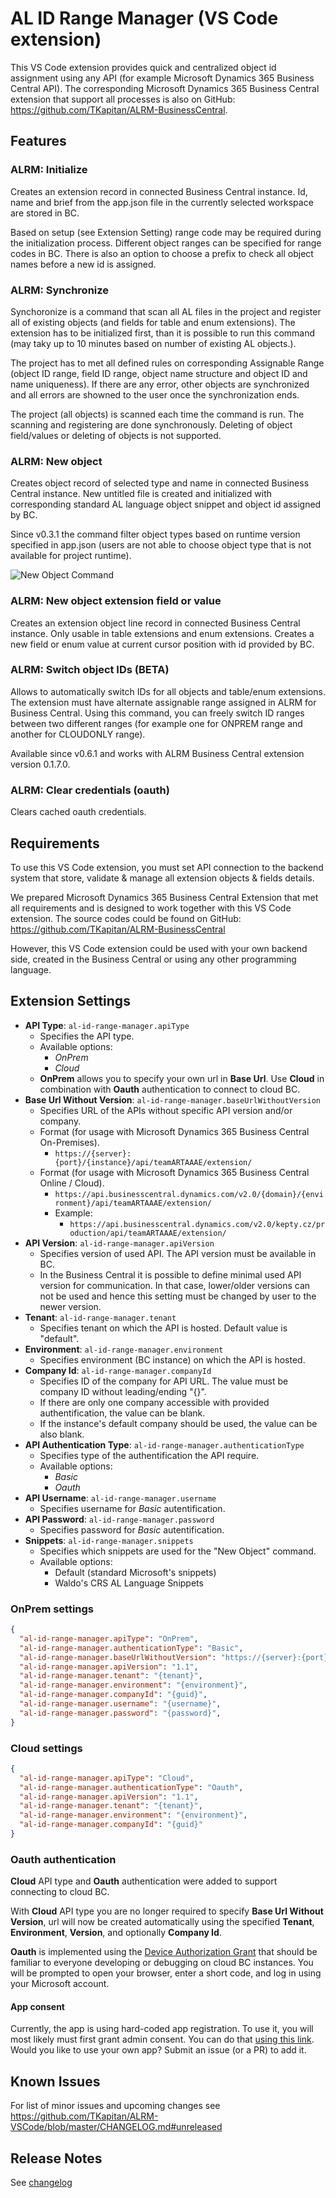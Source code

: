 # AL ID Range Manager (VS Code extension)

This VS Code extension provides quick and centralized object id assignment using any API (for example Microsoft Dynamics 365 Business Central API). The corresponding Microsoft Dynamics 365 Business Central extension that support all processes is also on GitHub: <https://github.com/TKapitan/ALRM-BusinessCentral>.

## Features

### ALRM: Initialize

Creates an extension record in connected Business Central instance. Id, name and brief from the app.json file in the currently selected workspace are stored in BC.

Based on setup (see Extension Setting) range code may be required during the initialization process. Different object ranges can be specified for range codes in BC. There is also an option to choose a prefix to check all object names before a new id is assigned.

### ALRM: Synchronize

Synchoronize is a command that scan all AL files in the project and register all of existing objects (and fields for table and enum extensions). The extension has to be initialized first, than it is possible to run this command (may taky up to 10 minutes based on number of existing AL objects.).

The project has to met all defined rules on corresponding Assignable Range (object ID range, field ID range, object name structure and object ID and name uniqueness). If there are any error, other objects are synchronized and all errors are showned to the user once the synchronization ends.

The project (all objects) is scanned each time the command is run. The scanning and registering are done synchronously. Deleting of object field/values or deleting of objects is not supported.

### ALRM: New object

Creates object record of selected type and name in connected Business Central instance. New untitled file is created and initialized with corresponding standard AL language object snippet and object id assigned by BC.

Since v0.3.1 the command filter object types based on runtime version specified in app.json (users are not able to choose object type that is not available for project runtime).

![New Object Command](./images/newObjectCommand.gif)

### ALRM: New object extension field or value

Creates an extension object line record in connected Business Central instance. Only usable in table extensions and enum extensions. Creates a new field or enum value at current cursor position with id provided by BC.

### ALRM: Switch object IDs (BETA)

Allows to automatically switch IDs for all objects and table/enum extensions. The extension must have alternate assignable range assigned in ALRM for Business Central. Using this command, you can freely switch ID ranges between two different ranges (for example one for ONPREM range and another for CLOUDONLY range).

Available since v0.6.1 and works with ALRM Business Central extension version 0.1.7.0.

### ALRM: Clear credentials (oauth)

Clears cached oauth credentials.

## Requirements

To use this VS Code extension, you must set API connection to the backend system that store, validate & manage all extension objects & fields details.

We prepared Microsoft Dynamics 365 Business Central Extension that  met all requirements and is designed to work together with this VS Code extension. The source codes could be found on GitHub: <https://github.com/TKapitan/ALRM-BusinessCentral>

However, this VS Code extension could be used with your own backend side, created in the Business Central or using any other programming language.

## Extension Settings

- **API Type**: `al-id-range-manager.apiType`
  - Specifies the API type.
  - Available options:
    - *OnPrem*
    - *Cloud*
  - **OnPrem** allows you to specify your own url in **Base Url**. Use **Cloud** in combination with **Oauth** authentication to connect to cloud BC.
- **Base Url Without Version**: `al-id-range-manager.baseUrlWithoutVersion`
  - Specifies URL of the APIs without specific API version and/or company.
  - Format (for usage with Microsoft Dynamics 365 Business Central On-Premises).
    - `https://{server}:{port}/{instance}/api/teamARTAAAE/extension/`
  - Format (for usage with Microsoft Dynamics 365 Business Central Online / Cloud).
    - `https://api.businesscentral.dynamics.com/v2.0/{domain}/{environment}/api/teamARTAAAE/extension/`
    - Example:
      - `https://api.businesscentral.dynamics.com/v2.0/kepty.cz/production/api/teamARTAAAE/extension/`
- **API Version**: `al-id-range-manager.apiVersion`
  - Specifies version of used API. The API version must be available in BC.
  - In the Business Central it is possible to define minimal used API version for communication. In that case, lower/older versions can not be used and hence this setting must be changed by user to the newer version.
- **Tenant**: `al-id-range-manager.tenant`
  - Specifies tenant on which the API is hosted. Default value is "default".
- **Environment**: `al-id-range-manager.environment`
  - Specifies environment (BC instance) on which the API is hosted.
- **Company Id**: `al-id-range-manager.companyId`
  - Specifies ID of the company for API URL. The value must be company ID without leading/ending "{}".
  - If there are only one company accessible with provided authentification, the value can be blank.
  - If the instance's default company should be used, the value can be also blank.
- **API Authentication Type**: `al-id-range-manager.authenticationType`
  - Specifies type of the authentification the API require.
  - Available options:
    - *Basic*
    - *Oauth*
- **API Username**: `al-id-range-manager.username`
  - Specifies username for *Basic* autentification.
- **API Password**: `al-id-range-manager.password`
  - Specifies password for *Basic* autentification.
- **Snippets**: `al-id-range-manager.snippets`
  - Specifies which snippets are used for the "New Object" command.
  - Available options:
    - Default (standard Microsoft's snippets)
    - Waldo's CRS AL Language Snippets

### OnPrem settings

```json
{
  "al-id-range-manager.apiType": "OnPrem",
  "al-id-range-manager.authenticationType": "Basic",
  "al-id-range-manager.baseUrlWithoutVersion": "https://{server}:{port}/{instance}/api/teamARTAAAE/extension/",
  "al-id-range-manager.apiVersion": "1.1",
  "al-id-range-manager.tenant": "{tenant}",
  "al-id-range-manager.environment": "{environment}",
  "al-id-range-manager.companyId": "{guid}",
  "al-id-range-manager.username": "{username}",
  "al-id-range-manager.password": "{password}",
}
```

### Cloud settings

```json
{
  "al-id-range-manager.apiType": "Cloud",
  "al-id-range-manager.authenticationType": "Oauth",
  "al-id-range-manager.apiVersion": "1.1",
  "al-id-range-manager.tenant": "{tenant}",
  "al-id-range-manager.environment": "{environment}",
  "al-id-range-manager.companyId": "{guid}"
}
```

### Oauth authentication

**Cloud** API type and **Oauth** authentication were added to support connecting to cloud BC.

With **Cloud** API type you are no longer required to specify **Base Url Without Version**, url will now be created automatically using the specified **Tenant**, **Environment**, **Version**, and optionally **Company Id**.

**Oauth** is implemented using the [Device Authorization Grant](https://oauth.net/2/device-flow/) that should be familiar to everyone developing or debugging on cloud BC instances. You will be prompted to open your browser, enter a short code, and log in using your Microsoft account.

#### App consent

Currently, the app is using hard-coded app registration. To use it, you will most likely must first grant admin consent. You can do that [using this link](https://login.microsoftonline.com/organizations/adminconsent?client_id=d64dcf39-568d-4049-a24e-0f3ac9113dbd).
Would you like to use your own app? Submit an issue (or a PR) to add it.

## Known Issues

For list of minor issues and upcoming changes see <https://github.com/TKapitan/ALRM-VSCode/blob/master/CHANGELOG.md#unreleased>

## Release Notes

See [changelog](https://github.com/TKapitan/ALRM-VSCode/blob/master/CHANGELOG.md)
